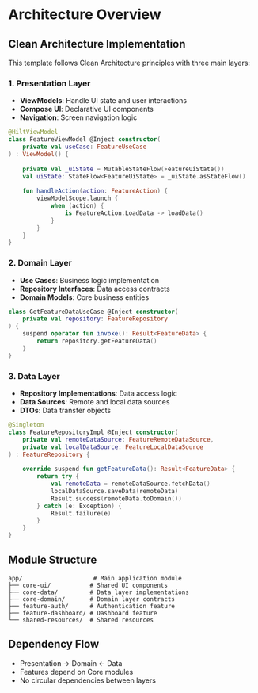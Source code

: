 # Architecture Overview

## Clean Architecture Implementation

This template follows Clean Architecture principles with three main layers:

### 1. Presentation Layer
- **ViewModels**: Handle UI state and user interactions
- **Compose UI**: Declarative UI components
- **Navigation**: Screen navigation logic

```kotlin
@HiltViewModel
class FeatureViewModel @Inject constructor(
    private val useCase: FeatureUseCase
) : ViewModel() {
    
    private val _uiState = MutableStateFlow(FeatureUiState())
    val uiState: StateFlow<FeatureUiState> = _uiState.asStateFlow()
    
    fun handleAction(action: FeatureAction) {
        viewModelScope.launch {
            when (action) {
                is FeatureAction.LoadData -> loadData()
            }
        }
    }
}
```

### 2. Domain Layer
- **Use Cases**: Business logic implementation
- **Repository Interfaces**: Data access contracts
- **Domain Models**: Core business entities

```kotlin
class GetFeatureDataUseCase @Inject constructor(
    private val repository: FeatureRepository
) {
    suspend operator fun invoke(): Result<FeatureData> {
        return repository.getFeatureData()
    }
}
```

### 3. Data Layer
- **Repository Implementations**: Data access logic
- **Data Sources**: Remote and local data sources
- **DTOs**: Data transfer objects

```kotlin
@Singleton
class FeatureRepositoryImpl @Inject constructor(
    private val remoteDataSource: FeatureRemoteDataSource,
    private val localDataSource: FeatureLocalDataSource
) : FeatureRepository {
    
    override suspend fun getFeatureData(): Result<FeatureData> {
        return try {
            val remoteData = remoteDataSource.fetchData()
            localDataSource.saveData(remoteData)
            Result.success(remoteData.toDomain())
        } catch (e: Exception) {
            Result.failure(e)
        }
    }
}
```

## Module Structure

```
app/                    # Main application module
├── core-ui/           # Shared UI components
├── core-data/         # Data layer implementations
├── core-domain/       # Domain layer contracts
├── feature-auth/      # Authentication feature
├── feature-dashboard/ # Dashboard feature
└── shared-resources/  # Shared resources
```

## Dependency Flow
- Presentation → Domain ← Data
- Features depend on Core modules
- No circular dependencies between layers